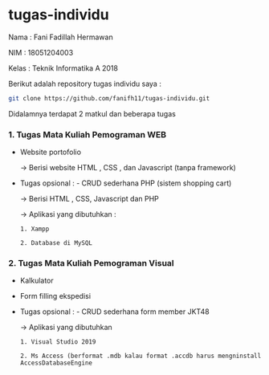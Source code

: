 # tugas-individu

Nama : Fani Fadillah Hermawan

NIM : 18051204003

Kelas : Teknik Informatika A 2018

Berikut adalah repository tugas individu saya :
```bash
git clone https://github.com/fanifh11/tugas-individu.git
```

Didalamnya terdapat 2 matkul dan beberapa tugas 
### 1. Tugas Mata Kuliah Pemograman WEB
  * Website portofolio
    
    -> Berisi website HTML , CSS , dan Javascript (tanpa framework)
  
  * Tugas opsional : - CRUD sederhana PHP (sistem shopping cart)
    
    -> Berisi HTML , CSS, Javascript dan PHP 
    
    -> Aplikasi yang dibutuhkan : 
        
        1. Xampp
        
        2. Database di MySQL
  
### 2. Tugas Mata Kuliah Pemograman Visual
  * Kalkulator
  
  * Form filling ekspedisi
  
  * Tugas opsional : - CRUD sederhana form member JKT48 
  
    -> Aplikasi yang dibutuhkan 
      
        1. Visual Studio 2019
        
        2. Ms Access (berformat .mdb kalau format .accdb harus mengninstall AccessDatabaseEngine
